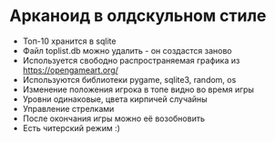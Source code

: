 # Арканоид в олдскульном стиле

- Топ-10 хранится в sqlite
- Файл toplist.db можно удалить - он создастся заново
- Используется свободно распространяемая графика из https://opengameart.org/
- Используются библиотеки pygame, sqlite3, random, os
- Изменение положения игрока в топе видно во время игры
- Уровни одинаковые, цвета кирпичей случайны
- Управление стрелками
- После окончания игры можно её возобновить
- Есть читерский режим :)
